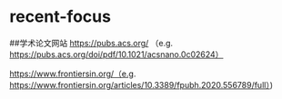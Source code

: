# recent-focus

##学术论文网站
https://pubs.acs.org/ （e.g. https://pubs.acs.org/doi/pdf/10.1021/acsnano.0c02624）

https://www.frontiersin.org/（e.g. https://www.frontiersin.org/articles/10.3389/fpubh.2020.556789/full）)
